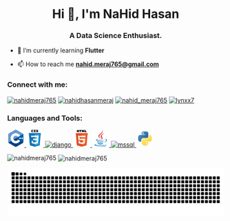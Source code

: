 <h1 align="center">Hi 👋, I'm NaHid Hasan</h1>
<h3 align="center">A Data Science Enthusiast.</h3>

- 🌱 I’m currently learning **Flutter**

- 📫 How to reach me **nahid.meraj765@gmail.com**

<h3 align="left">Connect with me:</h3>
<p align="left">
<a href="https://linkedin.com/in/nahidmeraj765" target="blank"><img align="center" src="https://raw.githubusercontent.com/rahuldkjain/github-profile-readme-generator/master/src/images/icons/Social/linked-in-alt.svg" alt="nahidmeraj765" height="30" width="40" /></a>
<a href="https://fb.com/nahidhasanmeraj" target="blank"><img align="center" src="https://raw.githubusercontent.com/rahuldkjain/github-profile-readme-generator/master/src/images/icons/Social/facebook.svg" alt="nahidhasanmeraj" height="30" width="40" /></a>
<a href="https://www.hackerrank.com/nahid_meraj765" target="blank"><img align="center" src="https://raw.githubusercontent.com/rahuldkjain/github-profile-readme-generator/master/src/images/icons/Social/hackerrank.svg" alt="nahid_meraj765" height="30" width="40" /></a>
<a href="https://codeforces.com/profile/lynxx7" target="blank"><img align="center" src="https://raw.githubusercontent.com/rahuldkjain/github-profile-readme-generator/master/src/images/icons/Social/codeforces.svg" alt="lynxx7" height="30" width="40" /></a>
</p>

<h3 align="left">Languages and Tools:</h3>
<p align="left"> <a href="https://www.w3schools.com/cpp/" target="_blank" rel="noreferrer"> <img src="https://raw.githubusercontent.com/devicons/devicon/master/icons/cplusplus/cplusplus-original.svg" alt="cplusplus" width="40" height="40"/> </a> <a href="https://www.w3schools.com/css/" target="_blank" rel="noreferrer"> <img src="https://raw.githubusercontent.com/devicons/devicon/master/icons/css3/css3-original-wordmark.svg" alt="css3" width="40" height="40"/> </a> <a href="https://www.djangoproject.com/" target="_blank" rel="noreferrer"> <img src="https://cdn.worldvectorlogo.com/logos/django.svg" alt="django" width="40" height="40"/> </a> <a href="https://www.w3.org/html/" target="_blank" rel="noreferrer"> <img src="https://raw.githubusercontent.com/devicons/devicon/master/icons/html5/html5-original-wordmark.svg" alt="html5" width="40" height="40"/> </a> <a href="https://www.java.com" target="_blank" rel="noreferrer"> <img src="https://raw.githubusercontent.com/devicons/devicon/master/icons/java/java-original.svg" alt="java" width="40" height="40"/> </a> <a href="https://www.microsoft.com/en-us/sql-server" target="_blank" rel="noreferrer"> <img src="https://www.svgrepo.com/show/303229/microsoft-sql-server-logo.svg" alt="mssql" width="40" height="40"/> </a> <a href="https://www.python.org" target="_blank" rel="noreferrer"> <img src="https://raw.githubusercontent.com/devicons/devicon/master/icons/python/python-original.svg" alt="python" width="40" height="40"/> </a> </p>

<p><img align="left" src="https://github-readme-stats.vercel.app/api/top-langs?username=nahidmeraj765&show_icons=true&locale=en&layout=compact" alt="nahidmeraj765" /></p>

<p>&nbsp;<img align="center" src="https://github-readme-stats.vercel.app/api?username=nahidmeraj765&show_icons=true&locale=en" alt="nahidmeraj765" /></p>

![snake_gif](https://github.com/nahidmeraj765/nahidmeraj765/blob/output/github-snake-dark.svg)

